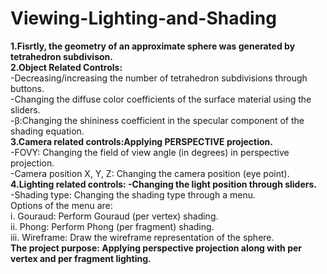 # Viewing-Lighting-and-Shading
<b>1.Fisrtly, the geometry of an approximate sphere was generated by tetrahedron subdivison.</b><br /> 
<b>2.Object Related Controls: </b> <br />
-Decreasing/increasing the number of tetrahedron subdivisions through buttons. <br>
-Changing the diffuse color coefficients of the surface material using the sliders. <br>
-β:Changing the shininess coefficient in the specular component of the shading equation. <br>
<b>3.Camera related controls:Applying PERSPECTIVE projection.</b> <br>
-FOVY: Changing the field of view angle (in degrees) in perspective projection. <br>
-Camera position X, Y, Z: Changing the camera position (eye point). <br>
<b>4.Lighting related controls: -Changing the light position through sliders.</b> <br>
-Shading type: Changing the shading type through a menu. <br>
Options of the menu are: <br>
i. Gouraud: Perform Gouraud (per vertex) shading. <br>
ii. Phong: Perform Phong (per fragment) shading. <br>
iii. Wireframe: Draw the wireframe representation of the sphere. <br>
<b>The project purpose: Applying perspective projection along with per vertex and per fragment lighting.</b>
